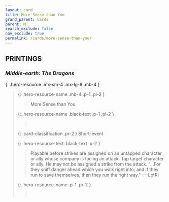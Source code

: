 ```yaml
---
layout: card
title: More Sense than You
grand_parent: Cards
parent: M
search_exclude: false
nav_exclude: true
permalink: /cards/more-sense-than-you/
---
```


## PRINTINGS


### _Middle-earth: The Dragons_

{: .hero-resource .mx-sm-4 .mx-lg-8 .mb-4 }
> {: .hero-resource-name .mb-4 .p-1 .pl-2 }
> > <div class="card-mp"></div>
> > <div class="card-name">More Sense than You</div>
>
> {: .hero-resource-name .black-text .p-1 .pl-2 }
> > &nbsp;
>
> {: .card-classification .pr-2 }
> Short-event
>
> {: .hero-resource-text .black-text .p-2 }
> > Playable before strikes are assigned on an untapped character or ally whose company is facing an attack. Tap target character or ally. He may not be assigned a strike from the attack.   "...For they sniff danger ahead which you walk right into; and if they run to save themselves, then they run the right way."  ---LotRI 
> 
> {: .hero-resource-name .p-1 .pr-2 }
> > <div class="card-shield"></div>
> > <div class="card-corruption">&nbsp;</div>
